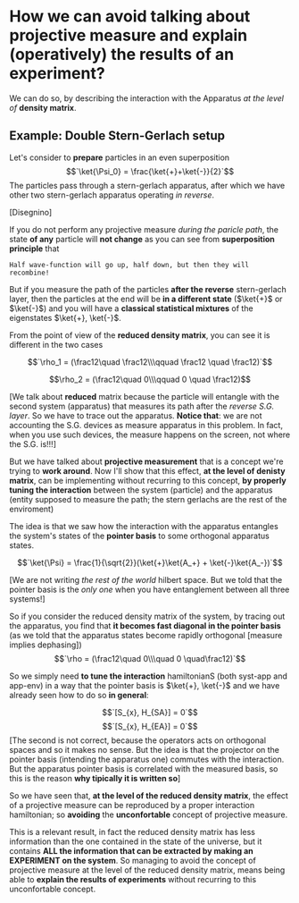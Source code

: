 
# How we can avoid talking about projective measure and explain (operatively) the results of an experiment?
We can do so, by describing the interaction with the Apparatus _at the level of_ **density matrix**.

## Example: Double Stern-Gerlach setup
Let's consider to **prepare** particles in an even superposition
$$`\ket{\Psi_0} = \frac{\ket{+}+\ket{-}}{2}`$$
The particles pass through a stern-gerlach apparatus, after which we have other two stern-gerlach apparatus operating _in reverse_.


[Disegnino]

If you do not perform any projective measure _during the paricle path_, the state **of any** particle will **not change** as you can see from **superposition principle** that


    Half wave-function will go up, half down, but then they will recombine!

But if you measure the path of the particles **after the reverse** stern-gerlach layer, then the particles at the end will be **in a different state** ($\ket{+}$ or $\ket{-}$) and you will have a **classical statistical mixtures** of the eigenstates $\ket{+}, \ket{-}$.

From the point of view of the **reduced density matrix**, you can see it is different in the two cases

$$`\rho_1 = (\frac12\quad \frac12\\\qquad \frac12 \quad \frac12)`$$

$$\rho_2 = (\frac12\quad 0\\\qquad 0 \quad \frac12)$$

[We talk about **reduced** matrix because the particle will entangle with the second system (apparatus) that measures its path after the _reverse S.G. layer_.
So we have to trace out the apparatus.
**Notice that**: we are not accounting the S.G. devices as measure apparatus in this problem.
In fact, when you use such devices, the measure happens on the screen, not where the S.G. is!!!]

But we have talked about **projective measurement** that is a concept we're trying to **work around**.
Now I'll show that this effect, **at the level of denisty matrix**, can be implementing without recurring to this concept, **by properly tuning the interaction** between the system (particle) and the apparatus (entity supposed to measure the path; the stern gerlachs are the rest of the enviroment)

The idea is that we saw how the interaction with the apparatus entangles the system's states of the **pointer basis** to some orthogonal apparatus states.

$$`\ket{\Psi} = \frac{1}{\sqrt{2}}(\ket{+}\ket{A_+} + \ket{-}\ket{A_-})`$$

[We are not writing _the rest of the world_ hilbert space. But we told that the pointer basis is the _only one_ when you have entanglement between all three systems!]

So if you consider the reduced density matrix of the system, by tracing out the apparatus, you find that **it becomes fast diagonal in the pointer basis** (as we told that the apparatus states become rapidly orthogonal [measure implies dephasing])
$$`\rho = (\frac12\quad 0\\\quad 0 \quad\frac12)`$$

So we simply need **to tune the interaction** hamiltonianS (both syst-app and app-env) in a way that the pointer basis is $\ket{+}, \ket{-}$ and we have already seen how to do so **in general**:

$$`[S_{x}, H_{SA}] = 0`$$
$$`[S_{x}, H_{EA}] = 0`$$
[The second is not correct, because the operators acts on orthogonal spaces and so it makes no sense. But the idea is that the projector on the pointer basis (intending the apparatus one) commutes with the interaction. But the apparatus pointer basis is correlated with the measured basis, so this is the reason **why tipically it is written so**]

So we have seen that, **at the level of the reduced density matrix**, the effect of a projective measure can be reproduced by a proper interaction hamiltonian; so **avoiding** the **unconfortable** concept of projective measure.

This is a relevant result, in fact the reduced density matrix has less information than the one contained in the state of the universe, but it contains **ALL the information that can be extracted by making an EXPERIMENT on the system**.
So managing to avoid the concept of projective measure at the level of the reduced density matrix, means being able to **explain the results of experiments** without recurring to this unconfortable concept.